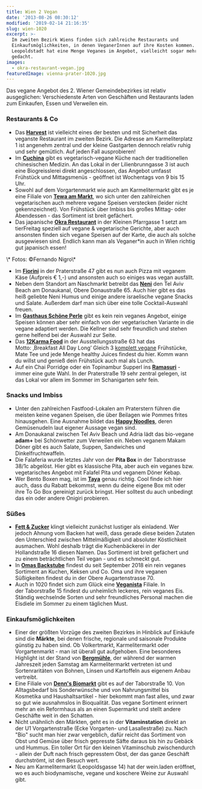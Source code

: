 ```yaml
---
title: Wien 2 Vegan
date: '2013-08-26 08:30:12'
modified: '2019-02-14 21:16:35'
slug: wien-1020
excerpt: >-
  Im zweiten Bezirk Wiens finden sich zahlreiche Restaurants und
  Einkaufsmöglichkeiten, in denen VeganerInnen auf ihre Kosten kommen.
  Leopoldstadt hat eine Menge Veganes im Angebot, vielleicht sogar mehr als
  gedacht.
images:
  - okra-restaurant-vegan.jpg
featuredImage: vienna-prater-1020.jpg
---
```


Das vegane Angebot des 2. Wiener Gemeindebezirkes ist relativ ausgeglichen: Verschiedenste Arten von Geschäften und Restaurants laden zum Einkaufen, Essen und Verweilen ein.

### Restaurants & Co

*   Das **[Harvest](https://www.veganblatt.com/harvest)** ist vielleicht eines der besten und mit Sicherheit das veganste Restaurant im zweiten Bezirk. Die Adresse am Karmeliterplatz 1 ist angenehm zentral und der kleine Gastgarten dennoch relativ ruhig und sehr gemütlich. Auf jeden Fall ausprobieren!
*   Im **[Cuchina](http://www.cuchina.at/)** gibt es vegetarisch-vegane Küche nach der traditionellen chinesischen Medizin. An das Lokal in der Lilienbrunngasse 3 ist auch eine Biogreisslerei direkt angeschlossen, das Angebot umfasst Frühstück und Mittagsmenüs - geöffnet ist Wochentags von 9 bis 15 Uhr.
*   Sowohl auf dem Vorgartenmarkt wie auch am Karmelitermarkt gibt es je eine Filiale von **[Tewa am Markt](http://www.tewa672.com/)**, wo sich unter den zahlreichen vegetarischen auch mehrere vegane Speisen verstecken (leider nicht gekennzeichnet). Von Frühstück über Imbiss bis großes Mittag- oder Abendessen - das Sortiment ist breit gefächert.
*   Das japanische **[Okra Restaurant](http://www.okra1020.com/)** in der Kleinen Pfarrgasse 1 setzt am tierFreitag speziell auf vegane & vegetarische Gerichte, aber auch ansonsten finden sich vegane Speisen auf der Karte, die auch als solche ausgewiesen sind. Endlich kann man als Veganer\*in auch in Wien richtig gut japanisch essen!

<!-- Image removed (no copyright): okra-restaurant-vegan-640x211.jpg --> \* Fotos: ©Fernando Nigro\*

*   Im [**Fiorini**](http://www.fiorino.at/) in der Praterstraße 47 gibt es nun auch Pizza mit veganem Käse (Aufpreis € 1,-) und ansonsten auch so einiges was vegan ausfällt.
*   Neben dem Standort am Naschmarkt betreibt das [**Neni**](http://neni.at/) den Tel Aviv Beach am Donaukanal, Obere Donaustraße 65. Auch hier gibt es das heiß geliebte Neni Humus und einige andere israelische vegane Snacks und Salate. Außerdem darf man sich über eine tolle Cocktail-Auswahl freuen.
*   Im [**Gasthaus Schöne Perle**](http://www.schoene-perle.at/gasthaus/) gibt es kein rein veganes Angebot, einige Speisen können aber sehr einfach von der vegetarischen Variante in die vegane adaptiert werden. Die Kellner sind sehr freundlich und stehen gerne helfend bei der Auswahl zur Seite.
*   Das [**12Karma Food**](https://karmafood.at) in der Ausstellungsstraße 63 hat das Motto: ‚Breakfast All Day Long’ Gleich 3 [komplett vegane](https://karmafood.at/wp-content/uploads/2019/01/karte-1020_7.11.pdf) Frühstücke, Mate Tee und jede Menge healthy Juices findest du hier. Komm wann du willst und genieß dein Frühstück auch mal als Lunch.
*   Auf ein Chai Porridge oder ein Topinambur Supperl ins **[Ramasuri](http://ramasuri.at)** - immer eine gute Wahl. In der Praterstraße 19 sehr zentral gelegen, ist das Lokal vor allem im Sommer im Schanigarten sehr fein.

### Snacks und Imbiss

*   Unter den zahlreichen Fastfood-Lokalen am Praterstern führen die meisten keine veganen Speisen, die über Beilagen wie Pommes frites hinausgehen. Eine Ausnahme bildet das **[Happy Noodles](http://www.happynoodles.at/)**, deren Gemüsenudeln laut eigener Aussage vegan sind.
*   Am Donaukanal zwischen Tel Aviv Beach und Adria lädt das bio-vegane **adam+** bei Schönwetter zum Verweilen ein. Neben veganem Makam Döner gibt es auch Salate, Suppen, Sandwiches und Dinkelfruchtwaffeln.
*   Die Falaferia wurde letztes Jahr von der **Pita Box** in der Taborstrasse 38/1c abgelöst. Hier gibt es klassische Pita, aber auch ein veganes bzw. vegetarisches Angebot mit Falafel Pita und veganem Döner Kebap.
*   Wer Bento Boxen mag, ist im [**Taya**](https://www.taya.at) genau richtig. Cool finde ich hier auch, dass du Rabatt bekommst, wenn du deine eigene Box mit oder ihre To Go Box gereinigt zurück bringst. Hier solltest du auch unbedingt das ein oder andere Onigiri probieren.

### Süßes

*   **[Fett & Zucker](http://www.fettundzucker.at/)** klingt vielleicht zunächst lustiger als einladend. Wer jedoch Ahnung vom Backen hat weiß, dass gerade diese beiden Zutaten den Unterschied zwischen Mittelmäßigkeit und absoluter Köstlichkeit ausmachen. Wohl deshalb trägt die Kuchenbäckerei in der Hollandstraße 16 diesen Namen. Das Sortiment ist breit gefächert und zu einem beträchtlichen Teil vegan - und es schmeckt gut.
*   In [**Omas Backstube**](https://backstube2.wordpress.com) findest du seit September 2018 ein rein veganes Sortiment an Kuchen, Keksen und Co. Oma und ihre veganen Süßigkeiten findest du in der Obere Augartenstrasse 70.
*   Auch in 1020 findet sich zum Glück eine [**Veganista**](https://www.veganista.at) Filiale. In der Taborstraße 15 findest du unheimlich leckeres, rein veganes Eis. Ständig wechselnde Sorten und sehr freundliches Personal machen die Eisdiele im Sommer zu einem täglichen Must.

### Einkaufsmöglichkeiten

*   Einer der größten Vorzüge des zweiten Bezirkes in Hinblick auf Einkäufe sind die **Märkte**, bei denen frische, regionale und saisonale Produkte günstig zu haben sind. Ob Volkertmarkt, Karmelitermarkt oder Vorgartenmarkt - man ist überall gut aufgehoben. Eine besonderes Highlight ist der Stand von **[Bergmühle](http://www.bergmuehle.at/)**, der während der warmen Jahreszeit jeden Samstag am Karmelitermarkt vertreten ist und Sortenraritäten von Bohnen, Linsen und Kartoffeln aus eigenem Anbau vertreibt.
*   Eine Filiale von **[Denn's Biomarkt](http://denns-biomarkt.at/)** gibt es auf der Taborstraße 10. Von Alltagsbedarf bis Sonderwünsche und von Nahrungsmittel bis Kosmetika und Haushaltsartikel - hier bekommt man fast alles, und zwar so gut wie ausnahmslos in Bioqualität. Das vegane Sortiment erinnert mehr an ein Reformhaus als an einen Supermarkt und stellt andere Geschäfte weit in den Schatten.
*   Nicht unähnlich den Märkten, geht es in der **Vitaminstation** direkt an der U1 Vorgartenstraße (Ecke Vorgarten- und Lasallestraße) zu. Nach "Bio" sucht man hier zwar vergeblich, dafür reicht das Sortiment von Obst und Gemüse über frisch gepresste Säfte daraus bis hin zu Gebäck und Hummus. Ein toller Ort für den kleinen Vitaminschub zwischendurch - allein der Duft nach frisch gepresstem Obst, der das ganze Geschäft durchströmt, ist den Besuch wert.
*   Neu am Karmelitermarkt (Leopoldsgasse 14) hat der wein.laden eröffnet, wo es auch biodynamische, vegane und koschere Weine zur Auswahl gibt.
